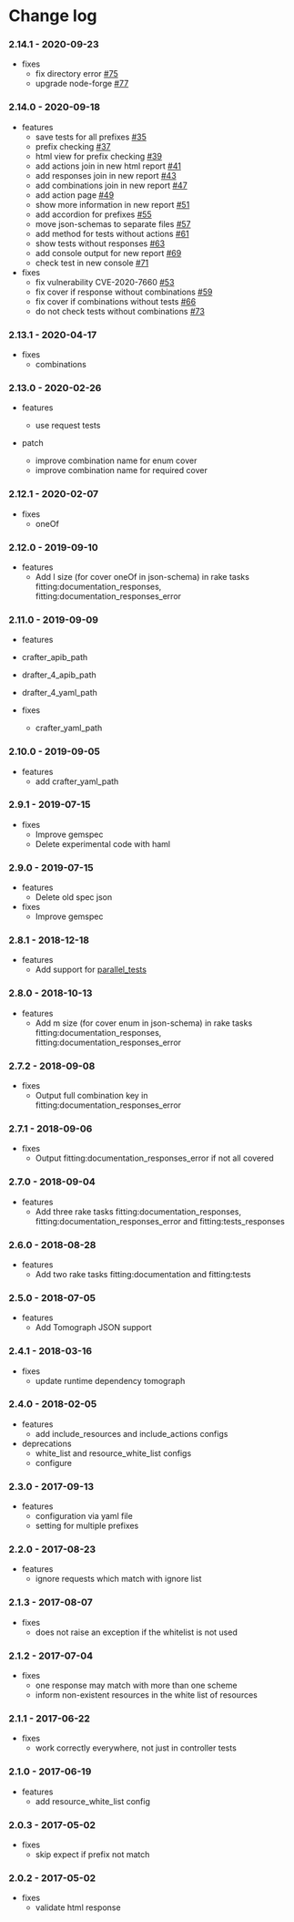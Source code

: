 # Change log

### 2.14.1 - 2020-09-23

* fixes
  * fix directory error [#75](https://github.com/funbox/fitting/issues/75)
  * upgrade node-forge [#77](https://github.com/funbox/fitting/issues/77)

### 2.14.0 - 2020-09-18

* features
  * save tests for all prefixes [#35](https://github.com/funbox/fitting/issues/35)
  * prefix checking [#37](https://github.com/funbox/fitting/issues/37)
  * html view for prefix checking [#39](https://github.com/funbox/fitting/issues/39)
  * add actions join in new html report [#41](https://github.com/funbox/fitting/issues/41)
  * add responses join in new report [#43](https://github.com/funbox/fitting/issues/43)
  * add combinations join in new report [#47](https://github.com/funbox/fitting/issues/47)
  * add action page [#49](https://github.com/funbox/fitting/issues/49)
  * show more information in new report [#51](https://github.com/funbox/fitting/issues/51)
  * add accordion for prefixes [#55](https://github.com/funbox/fitting/issues/55)
  * move json-schemas to separate files [#57](https://github.com/funbox/fitting/issues/57)
  * add method for tests without actions [#61](https://github.com/funbox/fitting/issues/61)
  * show tests without responses [#63](https://github.com/funbox/fitting/issues/63)
  * add console output for new report [#69](https://github.com/funbox/fitting/issues/69)
  * check test in new console [#71](https://github.com/funbox/fitting/issues/71)
* fixes
  * fix vulnerability CVE-2020-7660 [#53](https://github.com/funbox/fitting/issues/53)
  * fix cover if response without combinations [#59](https://github.com/funbox/fitting/issues/59)
  * fix cover if combinations without tests [#66](https://github.com/funbox/fitting/issues/66)
  * do not check tests without combinations [#73](https://github.com/funbox/fitting/issues/73)

### 2.13.1 - 2020-04-17

* fixes
  * combinations

### 2.13.0 - 2020-02-26

* features
  * use request tests

* patch
  * improve combination name for enum cover
  * improve combination name for required cover

### 2.12.1 - 2020-02-07

* fixes
  * oneOf

### 2.12.0 - 2019-09-10

* features
  * Add l size (for cover oneOf in json-schema) in rake tasks fitting:documentation_responses, fitting:documentation_responses_error

### 2.11.0 - 2019-09-09

* features
 * crafter_apib_path
 * drafter_4_apib_path
 * drafter_4_yaml_path

* fixes
  * crafter_yaml_path

### 2.10.0 - 2019-09-05

* features
  * add crafter_yaml_path

### 2.9.1 - 2019-07-15

* fixes
  * Improve gemspec
  * Delete experimental code with haml

### 2.9.0 - 2019-07-15

* features
  * Delete old spec json
* fixes
  * Improve gemspec

### 2.8.1 - 2018-12-18

* features
  * Add support for [parallel_tests](https://github.com/grosser/parallel_tests)

### 2.8.0 - 2018-10-13

* features
  * Add m size (for cover enum in json-schema) in rake tasks fitting:documentation_responses, fitting:documentation_responses_error

### 2.7.2 - 2018-09-08

* fixes
  * Output full combination key in fitting:documentation_responses_error

### 2.7.1 - 2018-09-06

* fixes
  * Output fitting:documentation_responses_error if not all covered

### 2.7.0 - 2018-09-04

* features
  * Add three rake tasks fitting:documentation_responses, fitting:documentation_responses_error and fitting:tests_responses

### 2.6.0 - 2018-08-28

* features
  * Add two rake tasks fitting:documentation and fitting:tests

### 2.5.0 - 2018-07-05

* features
  * Add Tomograph JSON support

### 2.4.1 - 2018-03-16

* fixes
  * update runtime dependency tomograph

### 2.4.0 - 2018-02-05

* features
  * add include_resources and include_actions configs
* deprecations
  * white_list and resource_white_list configs
  * configure

### 2.3.0 - 2017-09-13

* features
  * configuration via yaml file
  * setting for multiple prefixes

### 2.2.0 - 2017-08-23

* features
  * ignore requests which match with ignore list

### 2.1.3 - 2017-08-07

* fixes
  * does not raise an exception if the whitelist is not used

### 2.1.2 - 2017-07-04

* fixes
  * one response may match with more than one scheme
  * inform non-existent resources in the white list of resources

### 2.1.1 - 2017-06-22

* fixes
  * work correctly everywhere, not just in controller tests

### 2.1.0 - 2017-06-19

* features
  * add resource_white_list config

### 2.0.3 - 2017-05-02

* fixes
  * skip expect if prefix not match

### 2.0.2 - 2017-05-02

* fixes
  * validate html response
